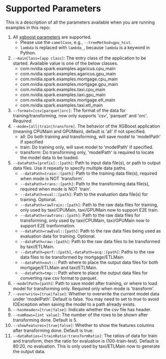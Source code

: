 Supported Parameters
============================

This is a description of all the parameters available when you are running examples in this repo:

1. All [xgboost parameters](https://xgboost.readthedocs.io/en/latest/parameter.html) are supported.
   * Please use the `camelCase`, e.g., `--treeMethod=gpu_hist`.
   * `lambda` is replaced with `lambda_`, because `lambda` is a keyword in Python.
2. `--mainClass=[app class]`: The entry class of the application to be started. Available value is one of the below classes.
   * com.nvidia.spark.examples.agaricus.cpu_main
   * com.nvidia.spark.examples.agaricus.gpu_main
   * com.nvidia.spark.examples.mortgage.cpu_main
   * com.nvidia.spark.examples.mortgage.gpu_main
   * com.nvidia.spark.examples.taxi.cpu_main
   * com.nvidia.spark.examples.taxi.gpu_main
   * com.nvidia.spark.examples.mortgage.etl_main
   * com.nvidia.spark.examples.taxi.etl_main
3. `--format=[csv|parquet|orc]`: The format of the data for training/transforming, now only supports 'csv', 'parquet' and 'orc'. *Required*.
4. `--mode=[all|train|transform]`. The behavior of the XGBoost application (meaning CPUMain and GPUMain), default is 'all' if not specified.
   * all: Do both training and transforming, will save model to 'modelPath' if specified
   * train: Do training only, will save model to 'modelPath' if specified.
   * transform: Do transforming only, 'modelPath' is required to locate the model data to be loaded.
5. `--dataPath=[prefix]::[path]`: Path to input data file(s), or path to output data files. Use it repeatly to specify multiple data paths.
   * `--dataPath=train::[path]`: Path to the training data file(s), required when mode is NOT 'transform'.
   * `--dataPath=trans::[path]`: Path to the transforming data file(s), required when mode is NOT 'train'.
   * `--dataPath=eval::[path]`: Path to the evaluation data file(s) for training. Optional.
   * `--dataPath=rawTrain::[path]`: Path to the raw data files for training, only used by taxi/CPUMain, taxi/GPUMain now to support E2E train.
   * `--dataPath=rawTrans::[path]`: Path to the raw data files for transforming, only used by taxi/CPUMain, taxi/GPUMain now to support E2E tranformation.
   * `--dataPath=rawEval::[path]`: Path to the raw data files being used as evaluation data for training. Optional.
   * `--dataPath=raw::[path]`: Path to the raw data files to be transformed by taxi/ETLMain.
   * `--dataPath=perf::[path]`,`-dataPath=acq::[path]`: Paths to the raw data files to be transformed by mortgage/ETLMain.
   * `--dataPath=out::`: Path where to place the output data files for both mortgage/ETLMain and taxi/ETLMain.
   * `--dataPath=tmp::`: Path where to place the output data files for converting raw csv format to parquet.
6. `--modelPath=[path]`: Path to save model after training, or where to load model for transforming only. Required only when mode is 'transform'.
7. `--overwrite=[true|false]`: Whether to overwrite the current model data under 'modelPath'. Default is false. You may need to set to true to avoid IOException when saving the model to a path already exists.
8. `--hasHeader=[true|false]`: Indicate whether the csv file has header.
9. `--numRows=[int value]`: The number of the rows to be shown after transforming done. Default is 5.
10. `--showFeatures=[true|false]`: Whether to show the features columns after transforming done. Default is true.
11. `--dataRatios=[trainRatio:transformRatio]`: The ratios of data for train and transform, then the ratio for evaluation is (100-train-test). Default is 80:20, no evaluation. This is only used by taxi/ETLMain now to generate the output data.
